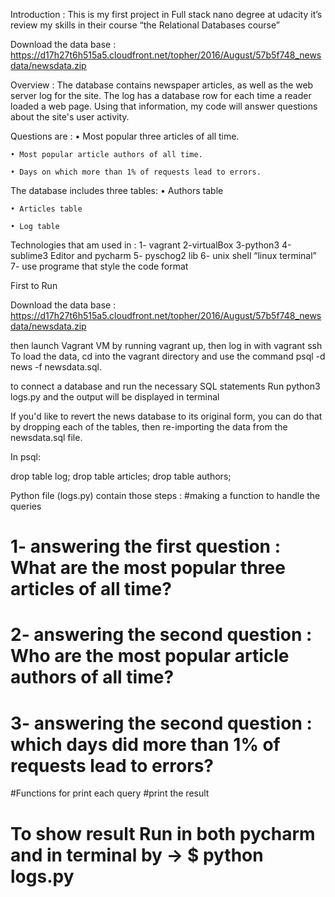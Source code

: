 
Introduction :
This is my first project in Full stack nano degree at udacity
it’s review my skills in their course
“the Relational Databases course”

Download the data base :
https://d17h27t6h515a5.cloudfront.net/topher/2016/August/57b5f748_newsdata/newsdata.zip

Overview :
The database contains newspaper articles, as well as the web server log for the site. The log has a database row for each time a reader loaded a web page. Using that information, my code will answer questions about the site's user activity.

Questions are :
    • Most popular three articles of all time.
	
    • Most popular article authors of all time. 	
	
    • Days on which more than 1% of requests lead to errors. 
    
    
The database includes three tables:
    • Authors table 	
	
    • Articles table 	
	
    • Log table 	

    
Technologies that am used in :
1- vagrant
2-virtualBox
3-python3
4-sublime3 Editor and pycharm
5- pyschog2 lib
6- unix shell “linux terminal”
7- use programe that style the code format 





First to Run

Download the data base :
https://d17h27t6h515a5.cloudfront.net/topher/2016/August/57b5f748_newsdata/newsdata.zip



then launch Vagrant VM by running vagrant up, then log in with vagrant ssh
To load the data, cd into the vagrant directory and use the command psql -d news -f newsdata.sql.

to connect a database and run the necessary SQL statements
Run python3 logs.py and the output will be displayed in terminal

If you'd like to revert the news database to its original form, you can do that by dropping each of the tables, then re-importing the data from the newsdata.sql file.

In psql:

drop table log;
drop table articles;
drop table authors;


Python file (logs.py) contain those steps :
#making a function to handle the queries
# 1- answering the first question : What are the most popular three articles of all time?
# 2- answering the second question : Who are the most popular article authors of all time?
# 3- answering the second question : which days did more than 1% of requests lead to errors?
#Functions for print each query
#print the result
# To show result  Run in both pycharm and  in terminal by → $ python logs.py



